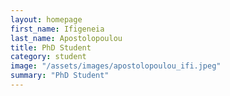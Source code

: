 ```yaml
---
layout: homepage
first_name: Ifigeneia
last_name: Apostolopoulou
title: PhD Student
category: student
image: "/assets/images/apostolopoulou_ifi.jpeg"
summary: "PhD Student"
---
```


